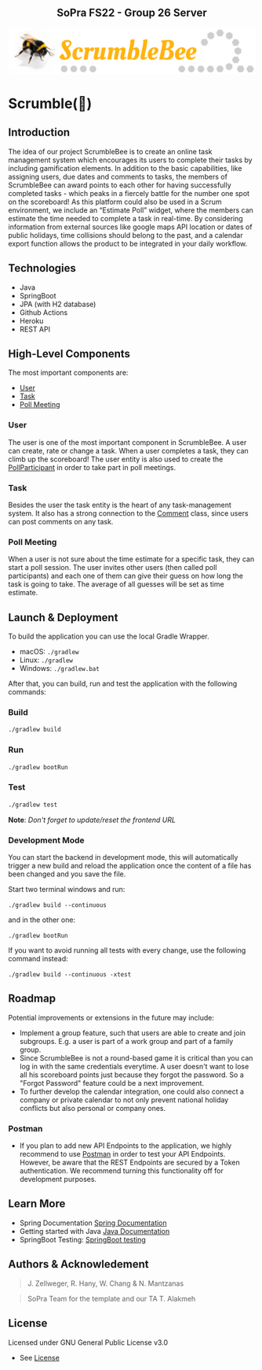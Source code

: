 
<div align="center">
    <h2>SoPra FS22 - Group 26 Server</h2>
</div>
<p align="center">
<img src="https://github.com/sopra-fs22-group-26/client/blob/main/src/images/scrumblebee_logo_508x95.png?raw=true" width="508" height="95" />
</p>



# Scrumble(:bee:)
## Introduction
The idea of our project ScrumbleBee is to create an online task management system which encourages its users to complete their tasks by including gamification elements. In addition to the basic capabilities, like assigning users, due dates and comments to tasks, the members of ScrumbleBee can award points to each other for having successfully completed tasks - which peaks in a fiercely battle for the number one spot on the scoreboard!
As this platform could also be used in a Scrum environment, we include an	 “Estimate Poll” widget, where the members can estimate the time needed to complete a task in real-time. By considering information from external sources like google maps API location or dates of public holidays, time collisions should belong to the past, and a calendar export function allows the product to be integrated in your daily workflow.

## Technologies

- Java 
- SpringBoot
- JPA (with H2 database)
- Github Actions
- Heroku
- REST API

## High-Level Components

The most important components are:
- [User](src/main/java/ch/uzh/ifi/group26/scrumblebee/entity/User.java)
- [Task](src/main/java/ch/uzh/ifi/group26/scrumblebee/entity/Task.java)
- [Poll Meeting](src/main/java/ch/uzh/ifi/group26/scrumblebee/entity/PollMeeting.java)

### User
The user is one of the most important component in ScrumbleBee. A user can create, rate or change a task. When a user completes a task, they can climb up the scoreboard! The user entity is also used to create the [PollParticipant](src/main/java/ch/uzh/ifi/group26/scrumblebee/entity/PollParticipant.java)
in order to take part in poll meetings.

### Task
Besides the user the task entity is the heart of any task-management system. It also has a strong connection to the [Comment](src/main/java/ch/uzh/ifi/group26/scrumblebee/entity/Comment.java)
class, since users can post comments on any task.

### Poll Meeting

When a user is not sure about the time estimate for a specific task, they can start a poll session. The user invites other users (then called poll participants) and each one of them can 
give their guess on how long the task is going to take. The average of all guesses will be set as time estimate.


## Launch & Deployment

To build the application you can use the local Gradle Wrapper.
-   macOS: `./gradlew`
-   Linux: `./gradlew`
-   Windows: `./gradlew.bat`

After that, you can build, run  and test the application with the following commands:

 

### Build

```bash
./gradlew build
```

### Run

```bash
./gradlew bootRun
```

### Test

```bash
./gradlew test
```
**Note**: _Don't forget to update/reset the frontend URL_
### Development Mode

You can start the backend in development mode, this will automatically trigger a new build and reload the application
once the content of a file has been changed and you save the file.

Start two terminal windows and run:

`./gradlew build --continuous`

and in the other one:

`./gradlew bootRun`

If you want to avoid running all tests with every change, use the following command instead:

`./gradlew build --continuous -xtest`





## Roadmap
Potential improvements or extensions in the future may include:

- Implement a group feature, such that users are able to create and join subgroups. E.g. a user is part of a work group and part of a family group.
- Since ScrumbleBee is not a round-based game it is critical than you can log in with the same credentials everytime. A user doesn't want to lose all his scoreboard points just because they forgot the password. So a "Forgot Password" feature could be a next improvement.
- To further develop the calendar integration, one could also connect a company or private calendar to not only prevent national holiday conflicts but also personal or company ones.

### Postman

- If you plan to add new API Endpoints to the application, we highly recommend to use [Postman](https://www.getpostman.com) in order to test your API Endpoints.
However, be aware that the REST Endpoints are secured by a Token authentication. We recommend turning this functionality off for development purposes.
## Learn More

- Spring Documentation [Spring Documentation](https://spring.io/guides/gs/spring-boot/)
- Getting started with Java [Java Documentation](https://docs.oracle.com/en/java/)
- SpringBoot Testing: [SpringBoot testing](https://www.baeldung.com/spring-boot-testing/)


## Authors & Acknowledement
>J. Zellweger, R. Hany, W. Chang & N. Mantzanas

>SoPra Team for the template and our TA T. Alakmeh

## License

Licensed under GNU General Public License v3.0
- See [License](LICENSE)


